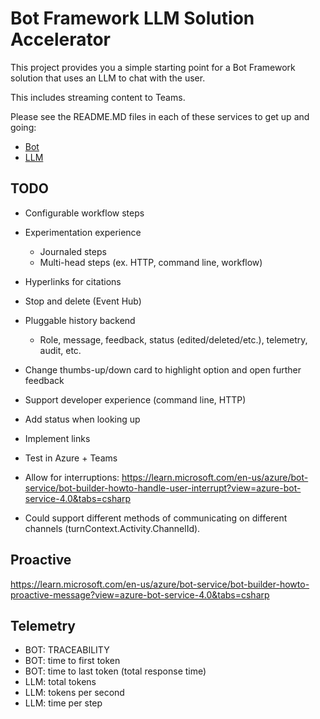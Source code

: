 # Bot Framework LLM Solution Accelerator

This project provides you a simple starting point for a Bot Framework solution that uses an LLM to chat with the user.

This includes streaming content to Teams.

Please see the README.MD files in each of these services to get up and going:

- [Bot](./bot/README.md)
- [LLM](./llm/README.md)

## TODO

- Configurable workflow steps​
- Experimentation experience​
  - Journaled steps​
  - Multi-head steps (ex. HTTP, command line, workflow)​
- Hyperlinks for citations​
- Stop and delete (Event Hub)​
- Pluggable history backend​
  - Role, message, feedback, status (edited/deleted/etc.), telemetry, audit, etc.

- Change thumbs-up/down card to highlight option and open further feedback
- Support developer experience (command line, HTTP)
- Add status when looking up
- Implement links
- Test in Azure + Teams
- Allow for interruptions: <https://learn.microsoft.com/en-us/azure/bot-service/bot-builder-howto-handle-user-interrupt?view=azure-bot-service-4.0&tabs=csharp>

- Could support different methods of communicating on different channels (turnContext.Activity.ChannelId).

## Proactive

<https://learn.microsoft.com/en-us/azure/bot-service/bot-builder-howto-proactive-message?view=azure-bot-service-4.0&tabs=csharp>

## Telemetry

- BOT: TRACEABILITY
- BOT: time to first token
- BOT: time to last token (total response time)
- LLM: total tokens
- LLM: tokens per second
- LLM: time per step
